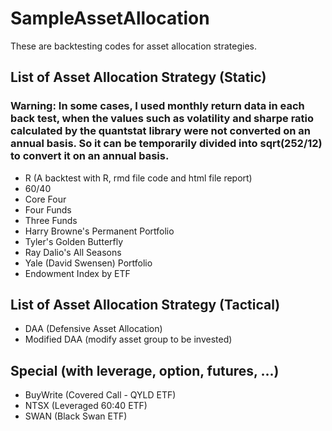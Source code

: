 # SampleAssetAllocation

These are backtesting codes for asset allocation strategies.

## List of Asset Allocation Strategy (Static)
### Warning: In some cases, I used monthly return data in each back test, when the values such as volatility and sharpe ratio calculated by the quantstat library were not converted on an annual basis. So it can be temporarily divided into sqrt(252/12) to convert it on an annual basis.

- R (A backtest with R, rmd file code and html file report)
- 60/40
- Core Four
- Four Funds
- Three Funds
- Harry Browne's Permanent Portfolio
- Tyler's Golden Butterfly
- Ray Dalio's All Seasons
- Yale (David Swensen) Portfolio
- Endowment Index by ETF

## List of Asset Allocation Strategy (Tactical)

- DAA (Defensive Asset Allocation)
- Modified DAA (modify asset group to be invested)

## Special (with leverage, option, futures, ...)

- BuyWrite (Covered Call - QYLD ETF)
- NTSX (Leveraged 60:40 ETF)
- SWAN (Black Swan ETF)
